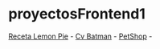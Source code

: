 # proyectosFrontend1
[Receta Lemon Pie](https://matiasrus.github.io/proyectosFrontend1/Tp_Receta) -
[Cv Batman](https://matiasrus.github.io/proyectosFrontend1/Tp_Cv_Batman) -
[PetShop](https://matiasrus.github.io/proyectosFrontend1/Tp_PetShop) -
